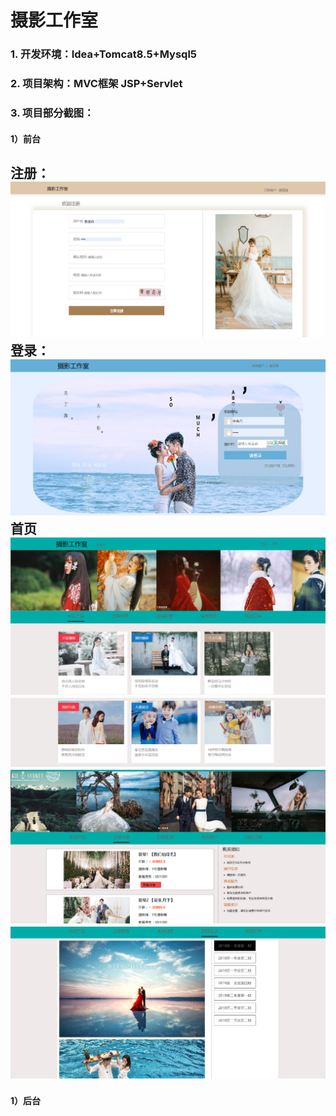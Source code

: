 # 摄影工作室
### 1. 开发环境：Idea+Tomcat8.5+Mysql5
### 2. 项目架构：MVC框架 JSP+Servlet
### 3. 项目部分截图：
#### 1）前台
注册：
![图片描述](https://github.com/liyingdan/Photo_Stu1/blob/master/imageeeeeeeeeeeeee/20190902231248.png)
登录：
![图片描述](https://github.com/liyingdan/Photo_Stu1/blob/master/imageeeeeeeeeeeeee/20190902231125.png)
首页
![图片描述](https://github.com/liyingdan/Photo_Stu1/blob/master/imageeeeeeeeeeeeee/20190902231145.png)
![图片描述](https://github.com/liyingdan/Photo_Stu1/blob/master/imageeeeeeeeeeeeee/20190902231157.png)
![图片描述](https://github.com/liyingdan/Photo_Stu1/blob/master/imageeeeeeeeeeeeee/20190902231209.png)
![图片描述](https://github.com/liyingdan/Photo_Stu1/blob/master/imageeeeeeeeeeeeee/20190902231234.png)
---

#### 1）后台


